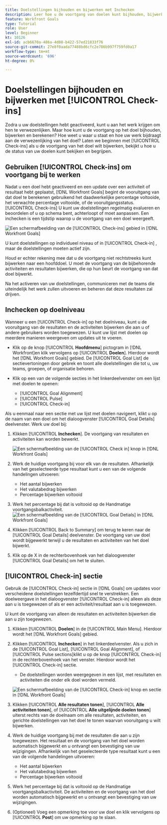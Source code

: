 ```yaml
---
title: Doelstellingen bijhouden en bijwerken met Inchecken
description: Leer hoe u de voortgang van doelen kunt bijhouden, bijwerken en berekenen in [!DNL Workfront Goals].
feature: Workfront Goals
type: Tutorial
role: User
level: Beginner
kt: 10126
exl-id: acb6670a-486a-4d88-b422-57ed21833f76
source-git-commit: 27e8f0aada77488bd6cfc2e786b997f759fd0a17
workflow-type: tm+mt
source-wordcount: '696'
ht-degree: 0%

---
```


# Doelstellingen bijhouden en bijwerken met [!UICONTROL Check-ins]

Zodra u uw doelstellingen hebt geactiveerd, kunt u aan het werk krijgen om hen te verwezenlijken. Maar hoe kunt u de voortgang op het doel bijhouden, bijwerken en berekenen? Hoe weet u waar u staat en hoe uw werk bijdraagt aan de verwezenlijking van het doel? Laten we beginnen met [!UICONTROL Check-ins] als u de voortgang van het doel wilt bijwerken, bekijkt u hoe u de status van uw doelen kunt bekijken en begrijpen.

## Gebruiken [!UICONTROL Check-ins] om voortgang bij te werken

Nadat u een doel hebt geactiveerd en een update over een activiteit of resultaat hebt geplaatst, [!DNL Workfront Goals] begint de vooruitgang van dat doel te berekenen gebruikend het daadwerkelijke percentage voltooide, het verwachte percentage voltooide, of de vooruitgangsstatus. [!UICONTROL Check-ins] U kunt uw doelstellingen regelmatig evalueren en beoordelen of u op schema bent, achterloopt of moet aanpassen. Een inchecken is een tijdstip waarop u de voortgang van een doel weergeeft.

![Een schermafbeelding van de [!UICONTROL Check-ins] gebied in [!DNL Workfront Goals]](assets/09-workfront-goals-check-ins.png)

U kunt doelstellingen op individueel niveau of in [!UICONTROL Check-in] , maar de doelstellingen moeten actief zijn.

Houd er echter rekening mee dat u de voortgang niet rechtstreeks kunt bijwerken naar een hoofddoel. U moet de voortgang van de bijbehorende activiteiten en resultaten bijwerken, die op hun beurt de voortgang van dat doel bijwerkt.

Na het activeren van uw doelstellingen, communiceren met de teams die uiteindelijk het werk zullen uitvoeren en beheren dat deze resultaten zal drijven.

## Inchecken op doelniveau

Wanneer u een [!UICONTROL Check-in] op het doelniveau, kunt u de vooruitgang van de resultaten en de activiteiten bijwerken die aan u of andere gebruikers worden toegewezen. U kunt uw lijst met doelen op meerdere manieren weergeven om updates uit te voeren.

* Klik op de knop [!UICONTROL **Hoofdmenu**] pictogram in [!DNL Workfront]en klik vervolgens op [!UICONTROL **Doelen**]. Hierdoor wordt het [!DNL Workfront Goals] gebied. De [!UICONTROL Goal List] de sectievertoningen door gebrek en toont alle doelstellingen die tot u, uw teams, groepen, of organisatie behoren.
* Klik op een van de volgende secties in het linkerdeelvenster om een lijst met doelen te openen:

   * [!UICONTROL Goal Alignment]
   * [!UICONTROL Pulse]
   * [!UICONTROL Check-in]

Als u eenmaal naar een sectie met uw lijst met doelen navigeert, klikt u op de naam van een doel om het dialoogvenster [!UICONTROL Goal Details] deelvenster. Werk uw doel bij:

1. Klikken [!UICONTROL **Inchecken**]. De voortgang van resultaten en activiteiten kan worden bewerkt.

   ![Een schermafbeelding van de [!UICONTROL Check in] knop in [!DNL Workfront Goals]](assets/10-workfront-goals-check-in-goal-level.png)

1. Werk de huidige voortgang bij voor elk van de resultaten. Afhankelijk van het geselecteerde type resultaat kunt u een van de volgende handelingen uitvoeren:

   * Het aantal bijwerken
   * Het valutabedrag bijwerken
   * Percentage bijwerken voltooid

1. Werk het percentage bij dat is voltooid op de Handmatige voortgangsbalkactiviteit.
   ![Een schermafbeelding van de [!UICONTROL Goal Detials] in [!DNL Workfront Goals]](assets/11-workfront-goals-goal-level-update-result-and-activity.png)

1. Klikken [!UICONTROL Back to Summary] om terug te keren naar de [!UICONTROL Goal Details] deelvenster. De voortgang van uw doel wordt bijgewerkt terwijl u de resultaten en activiteiten van het doel bijwerkt.

1. Klik op de X in de rechterbovenhoek van het dialoogvenster [!UICONTROL Goal Details] om het te sluiten.

## [!UICONTROL Check-in] sectie

Gebruik de [!UICONTROL Check-in] sectie in [!DNL Goals] om updates voor verscheidene doelstellingen tezelfdertijd snel te verstrekken. Een doelweergave in het dialoogvenster [!UICONTROL Check-in] alleen als deze aan u is toegewezen of als er een activiteit/resultaat aan u is toegewezen.

U kunt de voortgang van alleen de resultaten en activiteiten bijwerken die aan u zijn toegewezen.

1. Klikken [!UICONTROL **Doelen**] in de [!UICONTROL Main Menu]. Hierdoor wordt het [!DNL Workfront Goals] gebied.

1. Klikken [!UICONTROL **Inchecken**] in het linkerdeelvenster. Als u zich in de [!UICONTROL Goal List], [!UICONTROL Goal Alignment], of [!UICONTROL Pulse sections]klikt u op de knop [!UICONTROL Check-in] in de rechterbovenhoek van het venster. Hierdoor wordt het [!UICONTROL Check-in] sectie.
   * De doelstellingen worden weergegeven in een lijst, met resultaten en activiteiten die onder elk doel worden vermeld.

   ![Een schermafbeelding van de [!UICONTROL Check-in] knop en sectie in [!DNL Workfront Goals]](assets/12-workfront-goals-check-in-section-merged.jpeg)

1. Klikken [!UICONTROL **Alle resultaten tonen**], [!UICONTROL **Alle activiteiten tonen**], of [!UICONTROL **Alle uitgelijnde doelen tonen**] uiterst rechts van de doelnaam om alle resultaten, activiteiten, en gerichte doelstellingen van het doel te tonen waarvan vooruitgang u wilt bijwerken.

1. Werk de huidige voortgang bij met de resultaten die aan u zijn toegewezen. Het resultaat en de voortgang van het doel worden automatisch bijgewerkt en u ontvangt een bevestiging van uw wijzigingen. Afhankelijk van het geselecteerde type resultaat kunt u een van de volgende handelingen uitvoeren:

   * Het aantal bijwerken
   * Het valutabedrag bijwerken
   * Percentage bijwerken voltooid

1. Werk het percentage bij dat is voltooid op de Handmatige voortgangsbalkactiviteit. De activiteiten en de voortgang van het doel worden automatisch bijgewerkt en u ontvangt een bevestiging van uw wijzigingen.

1. (Optioneel) Voeg een opmerking toe voor uw doel en klik vervolgens op [!UICONTROL **Post**] om uw opmerking op te slaan.
